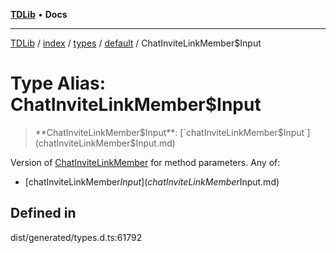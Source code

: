[**TDLib**](../../../../../../README.md) • **Docs**

***

[TDLib](../../../../../../modules.md) / [index](../../../../../README.md) / [types](../../../README.md) / [default](../README.md) / ChatInviteLinkMember$Input

# Type Alias: ChatInviteLinkMember$Input

> **ChatInviteLinkMember$Input**: [`chatInviteLinkMember$Input`](chatInviteLinkMember$Input.md)

Version of [ChatInviteLinkMember](ChatInviteLinkMember-1.md) for method parameters.
Any of:
- [chatInviteLinkMember$Input](chatInviteLinkMember$Input.md)

## Defined in

dist/generated/types.d.ts:61792

